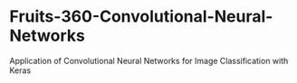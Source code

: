 # Fruits-360-Convolutional-Neural-Networks
Application of Convolutional Neural Networks for Image Classification with Keras
